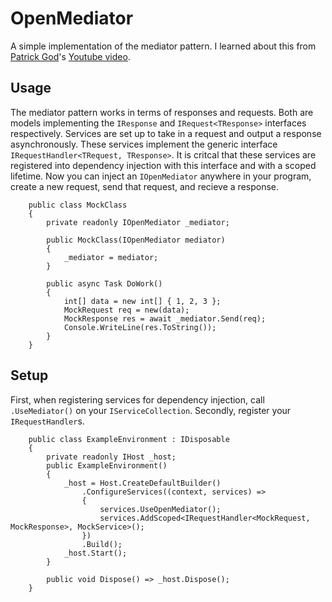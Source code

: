 # OpenMediator

A simple implementation of the mediator pattern. I learned about this from <a href="https://www.dotnetwebacademy.com/">Patrick God</a>'s <a href="https://youtu.be/k62-sq35no8?si=VugAJTnClR2YHdsQ">Youtube video</a>.

## Usage

The mediator pattern works in terms of responses and requests. Both are models implementing the ```IResponse``` and ```IRequest<TResponse>``` interfaces respectively. Services are set up to take in a request and output a response asynchronously. These services implement the generic interface ```IRequestHandler<TRequest, TResponse>```. It is critcal that these services are registered into dependency injection with this interface and with a scoped lifetime. Now you can inject an ```IOpenMediator``` anywhere in your program, create a new request, send that request, and recieve a response.

```
    public class MockClass
    {
        private readonly IOpenMediator _mediator;

        public MockClass(IOpenMediator mediator)
        {
            _mediator = mediator;
        }

        public async Task DoWork()
        {
            int[] data = new int[] { 1, 2, 3 };
            MockRequest req = new(data);
            MockResponse res = await _mediator.Send(req);
            Console.WriteLine(res.ToString());
        }
    }
```

## Setup

First, when registering services for dependency injection, call ```.UseMediator()``` on your ```IServiceCollection```. 
Secondly, register your ```IRequestHandler```s.

```
    public class ExampleEnvironment : IDisposable
    {
        private readonly IHost _host;
        public ExampleEnvironment()
        {
            _host = Host.CreateDefaultBuilder()
                .ConfigureServices((context, services) =>
                {
                    services.UseOpenMediator();
                    services.AddScoped<IRequestHandler<MockRequest, MockResponse>, MockService>();
                })
                .Build();
            _host.Start();
        }

        public void Dispose() => _host.Dispose();
    }
```